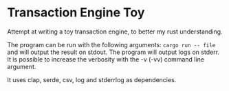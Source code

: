 # Transaction Engine Toy
Attempt at writing a toy transaction engine, to better my rust understanding.

The program can be run with the following arguments: `cargo run -- file` and will output the result on stdout.
The program will output logs on stderr. It is possible to increase the verbosity with the -v (-vv) command line argument.

It uses clap, serde, csv, log and stderrlog as dependencies.
